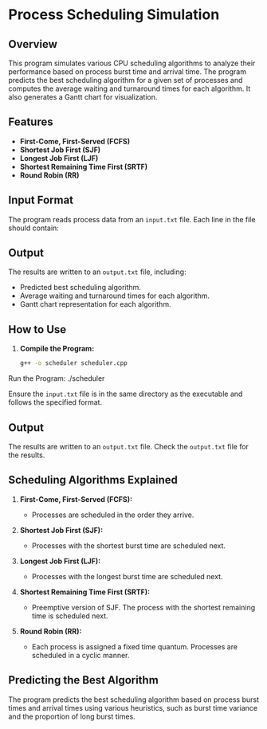 # Process Scheduling Simulation

## Overview
This program simulates various CPU scheduling algorithms to analyze their performance based on process burst time and arrival time. The program predicts the best scheduling algorithm for a given set of processes and computes the average waiting and turnaround times for each algorithm. It also generates a Gantt chart for visualization.

## Features
- **First-Come, First-Served (FCFS)**
- **Shortest Job First (SJF)**
- **Longest Job First (LJF)**
- **Shortest Remaining Time First (SRTF)**
- **Round Robin (RR)**

## Input Format
The program reads process data from an `input.txt` file. Each line in the file should contain:


## Output
The results are written to an `output.txt` file, including:
- Predicted best scheduling algorithm.
- Average waiting and turnaround times for each algorithm.
- Gantt chart representation for each algorithm.

## How to Use
1. **Compile the Program:**
   ```sh
   g++ -o scheduler scheduler.cpp

Run the Program:
./scheduler

Ensure the `input.txt` file is in the same directory as the executable and follows the specified format.

## Output
The results are written to an `output.txt` file. Check the `output.txt` file for the results.

## Scheduling Algorithms Explained
1. **First-Come, First-Served (FCFS):**
   - Processes are scheduled in the order they arrive.
   
2. **Shortest Job First (SJF):**
   - Processes with the shortest burst time are scheduled next.
   
3. **Longest Job First (LJF):**
   - Processes with the longest burst time are scheduled next.
   
4. **Shortest Remaining Time First (SRTF):**
   - Preemptive version of SJF. The process with the shortest remaining time is scheduled next.
   
5. **Round Robin (RR):**
   - Each process is assigned a fixed time quantum. Processes are scheduled in a cyclic manner.

## Predicting the Best Algorithm
The program predicts the best scheduling algorithm based on process burst times and arrival times using various heuristics, such as burst time variance and the proportion of long burst times.
